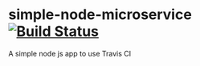 # simple-node-microservice [![Build Status](https://app.travis-ci.com/KennedyWaweru/simple-node-microservice.svg?branch=main)](https://app.travis-ci.com/KennedyWaweru/simple-node-microservice)

A simple node js app to use Travis CI 

